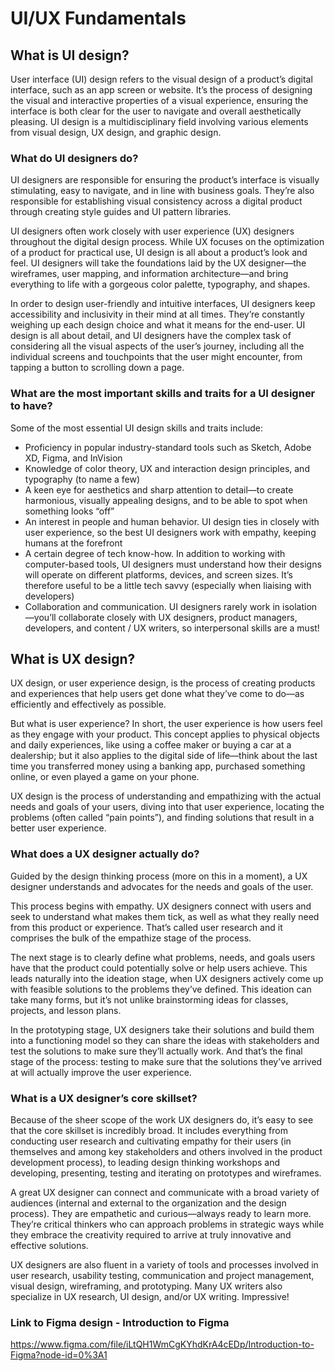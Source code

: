 # UI/UX Fundamentals

## What is UI design?
User interface (UI) design refers to the visual design of a product’s digital interface, such as an app screen or website. It’s the process of designing the visual and interactive properties of a visual experience, ensuring the interface is both clear for the user to navigate and overall aesthetically pleasing. UI design is a multidisciplinary field involving various elements from visual design, UX design, and graphic design.

### What do UI designers do?
UI designers are responsible for ensuring the product’s interface is visually stimulating, easy to navigate, and in line with business goals. They’re also responsible for establishing visual consistency across a digital product through creating style guides and UI pattern libraries. 

UI designers often work closely with user experience (UX) designers throughout the digital design process. While UX focuses on the optimization of a product for practical use, UI design is all about a product’s look and feel. UI designers will take the foundations laid by the UX designer—the wireframes, user mapping, and information architecture—and bring everything to life with a gorgeous color palette, typography, and shapes. 

In order to design user-friendly and intuitive interfaces, UI designers keep accessibility and inclusivity in their mind at all times. They’re constantly weighing up each design choice and what it means for the end-user. UI design is all about detail, and UI designers have the complex task of considering all the visual aspects of the user’s journey, including all the individual screens and touchpoints that the user might encounter, from tapping a button to scrolling down a page.

### What are the most important skills and traits for a UI designer to have?
Some of the most essential UI design skills and traits include:

- Proficiency in popular industry-standard tools such as Sketch, Adobe XD, Figma, and InVision
- Knowledge of color theory, UX and interaction design principles, and typography (to name a few)
- A keen eye for aesthetics and sharp attention to detail—to create harmonious, visually appealing designs, and to be able to spot when something looks “off”
- An interest in people and human behavior. UI design ties in closely with user experience, so the best UI designers work with empathy, keeping humans at the forefront
- A certain degree of tech know-how. In addition to working with computer-based tools, UI designers must understand how their designs will operate on different platforms, devices, and screen sizes. It’s therefore useful to be a little tech savvy (especially when liaising with developers)
- Collaboration and communication. UI designers rarely work in isolation—you’ll collaborate closely with UX designers, product managers, developers, and content / UX writers, so interpersonal skills are a must!

## What is UX design?
UX design, or user experience design, is the process of creating products and experiences that help users get done what they’ve come to do—as efficiently and effectively as possible.

But what is user experience? In short, the user experience is how users feel as they engage with your product. This concept applies to physical objects and daily experiences, like using a coffee maker or buying a car at a dealership; but it also applies to the digital side of life—think about the last time you transferred money using a banking app, purchased something online, or even played a game on your phone. 

UX design is the process of understanding and empathizing with the actual needs and goals of your users, diving into that user experience, locating the problems (often called “pain points”), and finding solutions that result in a better user experience. 

### What does a UX designer actually do?
Guided by the design thinking process (more on this in a moment), a UX designer understands and advocates for the needs and goals of the user.

This process begins with empathy. UX designers connect with users and seek to understand what makes them tick, as well as what they really need from this product or experience. That’s called user research and it comprises the bulk of the empathize stage of the process. 

The next stage is to clearly define what problems, needs, and goals users have that the product could potentially solve or help users achieve. This leads naturally into the ideation stage, when UX designers actively come up with feasible solutions to the problems they’ve defined. This ideation can take many forms, but it’s not unlike brainstorming ideas for classes, projects, and lesson plans. 

In the prototyping stage, UX designers take their solutions and build them into a functioning model so they can share the ideas with stakeholders and test the solutions to make sure they’ll actually work. And that’s the final stage of the process: testing to make sure that the solutions they’ve arrived at will actually improve the user experience.

### What is a UX designer’s core skillset?
Because of the sheer scope of the work UX designers do, it’s easy to see that the core skillset  is incredibly broad. It includes everything from conducting user research and cultivating empathy for their users (in themselves and among key stakeholders and others involved in the product development process), to leading design thinking workshops and developing, presenting, testing and iterating on prototypes and wireframes. 

A great UX designer can connect and communicate with a broad variety of audiences (internal and external to the organization and the design process). They are empathetic and curious—always ready to learn more. They’re critical thinkers who can approach problems in strategic ways while they embrace the creativity required to arrive at truly innovative and effective solutions. 

UX designers are also fluent in a variety of tools and processes involved in user research, usability testing, communication and project management, visual design, wireframing, and prototyping. Many UX writers  also specialize in UX research, UI design, and/or UX writing. Impressive!

### Link to Figma design - Introduction to Figma
https://www.figma.com/file/iLtQH1WmCgKYhdKrA4cEDp/Introduction-to-Figma?node-id=0%3A1